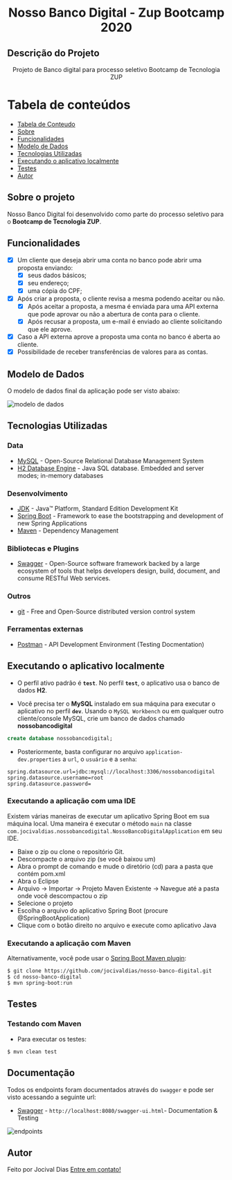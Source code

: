 <h1 align="center">Nosso Banco Digital - Zup Bootcamp 2020</h1>

## Descrição do Projeto
<p align="center">Projeto de Banco digital para processo seletivo Bootcamp de Tecnologia ZUP</p>

Tabela de conteúdos
=================
<!--ts-->
   * [Tabela de Conteudo](#tabela-de-conteudo)
   * [Sobre](#Sobre-o-projeto)
   * [Funcionalidades](#Funcionalidades)
   * [Modelo de Dados](#Modelo-De-Dados)
   * [Tecnologias Utilizadas](#Tecnologias-Utilizadas)
   * [Executando o aplicativo localmente](#Executando-o-aplicativo-localmente)
   * [Testes](#Testes)
   * [Autor](#Autor)
<!--te-->

## Sobre o projeto

Nosso Banco Digital foi desenvolvido como parte do processo seletivo para o **Bootcamp de Tecnologia ZUP**. 

## Funcionalidades

- [x] Um cliente que deseja abrir uma conta no banco pode abrir uma proposta enviando:
  - [x] seus dados básicos;
  - [x] seu endereço;
  - [x] uma cópia do CPF;
- [x] Após criar a proposta, o cliente revisa a mesma podendo aceitar ou não.
  - [x] Após aceitar a proposta, a mesma é enviada para uma API externa que pode aprovar ou não a abertura de conta para o cliente.
  - [x] Após recusar a proposta, um e-mail é enviado ao cliente solicitando que ele aprove.
- [x] Caso a API externa aprove a proposta uma conta no banco é aberta ao cliente.
- [x] Possibilidade de receber transferências de valores para as contas.

## Modelo de Dados

O modelo de dados final da aplicação pode ser visto abaixo:

![modelo de dados](https://user-images.githubusercontent.com/11140125/96391314-a834e880-118e-11eb-8766-0f070d62aec0.png)

## Tecnologias Utilizadas

### Data

* 	[MySQL](https://www.mysql.com/) - Open-Source Relational Database Management System
* 	[H2 Database Engine](https://www.h2database.com/html/main.html) - Java SQL database. Embedded and server modes; in-memory databases

### Desenvolvimento

* 	[JDK](http://www.oracle.com/technetwork/java/javase/downloads/jdk8-downloads-2133151.html) - Java™ Platform, Standard Edition Development Kit
* 	[Spring Boot](https://spring.io/projects/spring-boot) - Framework to ease the bootstrapping and development of new Spring Applications
* 	[Maven](https://maven.apache.org/) - Dependency Management

### Bibliotecas e Plugins
* 	[Swagger](https://swagger.io/) - Open-Source software framework backed by a large ecosystem of tools that helps developers design, build, document, and consume RESTful Web services.

### Outros
* 	[git](https://git-scm.com/) - Free and Open-Source distributed version control system

### Ferramentas externas
* 	[Postman](https://www.getpostman.com/) - API Development Environment (Testing Docmentation)

## Executando o aplicativo localmente

* O perfil ativo padrão é **`test`**. No perfil **`test`**, o aplicativo usa o banco de dados **H2**.

* Você precisa ter o **MySQL** instalado em sua máquina para executar o aplicativo no perfil **`dev`**. Usando o `MySQL Workbench` ou em qualquer outro cliente/console MySQL, crie um banco de dados chamado **nossobancodigital**

~~~sql
create database nossobancodigital;
~~~

* Posteriormente, basta configurar no arquivo `application-dev.properties` a `url`, o `usuário` e a `senha`:

```properties
spring.datasource.url=jdbc:mysql://localhost:3306/nossobancodigital
spring.datasource.username=root
spring.datasource.password=
```

### Executando a aplicação com uma IDE

Existem várias maneiras de executar um aplicativo Spring Boot em sua máquina local. Uma maneira é executar o método `main` na classe` com.jocivaldias.nossobancodigital.NossoBancoDigitalApplication` em seu IDE. 

* Baixe o zip ou clone o repositório Git.
* Descompacte o arquivo zip (se você baixou um)
* Abra o prompt de comando e mude o diretório (cd) para a pasta que contém pom.xml
* Abra o Eclipse
* Arquivo -> Importar -> Projeto Maven Existente -> Navegue até a pasta onde você descompactou o zip
* Selecione o projeto
* Escolha o arquivo do aplicativo Spring Boot (procure @SpringBootApplication)
* Clique com o botão direito no arquivo e execute como aplicativo Java

### Executando a aplicação com Maven

Alternativamente, você pode usar o [Spring Boot Maven plugin](https://docs.spring.io/spring-boot/docs/current/reference/html/build-tool-plugins-maven-plugin.html):

```shell
$ git clone https://github.com/jocivaldias/nosso-banco-digital.git
$ cd nosso-banco-digital
$ mvn spring-boot:run
```

## Testes

### Testando com Maven

*	Para executar os testes:
```shell
$ mvn clean test
```

## Documentação

Todos os endpoints foram documentados através do `swagger` e pode ser visto acessando a seguinte url: 

* 	[Swagger](http://localhost:8080/swagger-ui.html) - `http://localhost:8080/swagger-ui.html`- Documentation & Testing

![endpoints](https://user-images.githubusercontent.com/11140125/96394471-79237480-1198-11eb-86d5-dae4378a0544.png)


## Autor

Feito por Jocival Dias [Entre em contato!](https://www.linkedin.com/in/jocival-dias-b7941494/)
